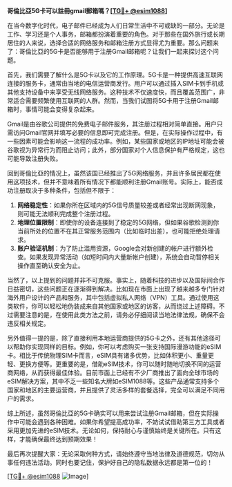 **哥倫比亞5G卡可以註冊gmail郵箱嗎？[[TG💪+ @esim1088](https://t.me/s/esim1088)]**

在当今数字化时代，电子邮件已经成为人们日常生活中不可或缺的一部分。无论是工作、学习还是个人事务，邮箱都扮演着重要的角色。对于那些在国外旅行或长期居住的人来说，选择合适的网络服务和邮箱注册方式显得尤为重要。那么问题来了：哥倫比亞的5G卡是否能够用于注册Gmail邮箱呢？让我们一起来探讨这个问题。

首先，我们需要了解什么是5G卡以及它的工作原理。5G卡是一种提供高速互联网连接的服务卡，通常由当地的电信运营商发行。用户可以通过插入SIM卡到手机或其他支持设备中来享受无线网络服务。这种技术不仅速度快，而且覆盖范围广，非常适合需要频繁使用互联网的人群。然而，当我们试图将5G卡用于注册Gmail邮箱时，事情可能会变得复杂起来。

Gmail是由谷歌公司提供的免费电子邮件服务，其注册过程相对简单直接。用户只需访问Gmail官网并填写必要的信息即可完成注册。但是，在实际操作过程中，有一些因素可能会影响这一流程的成功率。例如，某些国家或地区的IP地址可能会被谷歌视为异常行为而阻止访问；此外，部分国家对个人信息保护有严格规定，这也可能导致注册失败。

回到哥倫比亞的情况上，虽然该国已经推出了5G网络服务，并且许多居民都在使用这项技术，但并不意味着所有情况下都能顺利注册Gmail账号。实际上，能否成功注册取决于多种条件，包括但不限于：

1. **网络稳定性**：如果你所在区域内的5G信号质量较差或者经常出现断网现象，则可能无法顺利完成整个注册过程。
2. **地理位置限制**：即使你的设备连接到了稳定的5G网络，但如果谷歌检测到你当前所处的位置不在其正常服务范围内（比如临时出差），也可能拒绝处理请求。
3. **账户验证机制**：为了防止滥用资源，Google会对新创建的帐户进行额外检查。如果发现异常活动（如短时间内大量新帐户创建），系统会自动暂停相关操作直至确认安全为止。

当然了，以上提到的问题并非不可克服。事实上，随着科技的进步以及国际间合作日益密切，这些问题正在逐渐得到解决。比如现在市面上出现了越来越多专门针对海外用户设计的产品和服务，其中包括虚拟私人网络（VPN）工具。通过使用这类软件，你可以轻松地伪装成来自其他国家或地区的访客，从而绕过上述障碍。不过需要注意的是，在使用此类方法之前，请务必仔细阅读当地法律法规，确保不会违反相关规定。

另外值得一提的是，除了直接利用本地运营商提供的5G卡之外，还有其他途径可以帮助你实现同样的目标。例如，你可以考虑购买一张支持国际漫游功能的eSIM卡。相比于传统物理SIM卡而言，eSIM具有诸多优势，比如体积更小、重量更轻、更换方便等。更重要的是，借助eSIM技术，你可以随时随地切换不同的运营商网络，从而获得最佳体验。目前市面上已经有不少厂商推出了面向全球市场的eSIM解决方案，其中不乏一些知名大牌如eSIM1088等。这些产品通常支持多个国家和地区的主要运营商，并且提供了灵活多样的套餐选择，完全可以满足不同用户的需求。

综上所述，虽然哥倫比亞的5G卡确实可以用来尝试注册Gmail邮箱，但在实际操作中可能会遇到各种困难。如果你希望提高成功率，不妨试试借助第三方工具或者采用更加先进的eSIM技术。无论如何，保持耐心与谨慎始终是关键所在。只有这样，才能确保最终达到预期效果！

最后再次提醒大家：无论采取何种方式，请始终遵守当地法律及道德规范，切勿从事任何违法活动。同时也要记住，保护好自己的隐私数据永远都是第一位的！

[[TG💪+ @esim1088](https://t.me/s/esim1088) ![Image](https://i.postimg.cc/4NQfJmqS/Snipaste-2025-05-13-00-14-12.png)]